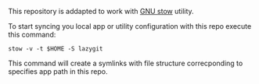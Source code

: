 
This repository is addapted to work with [GNU stow](https://www.gnu.org/software/stow/) utility.

To start syncing you local app or utility configuration with this repo execute this command:

```shell
stow -v -t $HOME -S lazygit
```

This command will create a symlinks with file structure correcponding to specifies app path in this repo.

